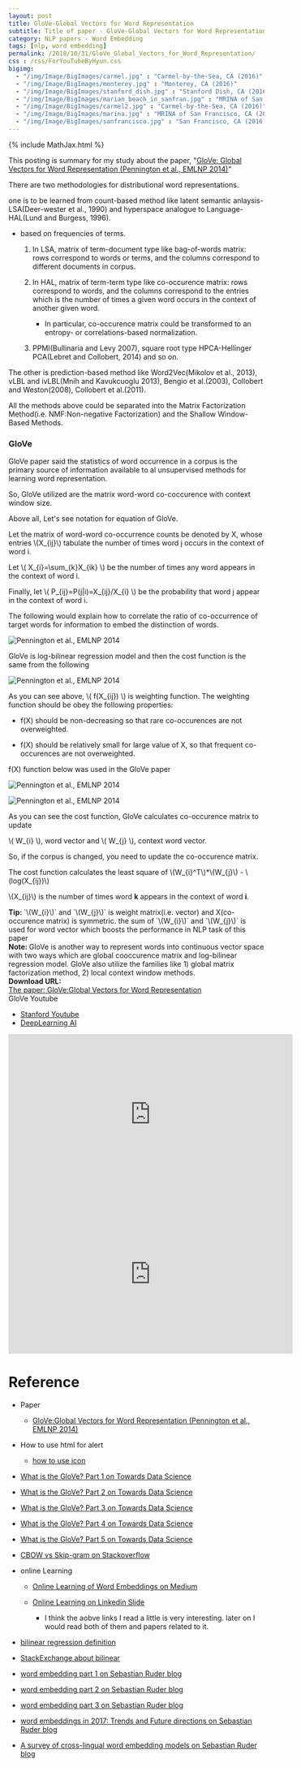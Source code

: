 ```yaml
---
layout: post
title: GloVe-Global Vectors for Word Representation
subtitle: Title of paper - GloVe-Global Vectors for Word Representation
category: NLP papers - Word Embedding
tags: [nlp, word embedding]
permalink: /2018/10/31/GloVe_Global_Vectors_for_Word_Representation/
css : /css/ForYouTubeByHyun.css
bigimg: 
  - "/img/Image/BigImages/carmel.jpg" : "Carmel-by-the-Sea, CA (2016)"
  - "/img/Image/BigImages/monterey.jpg" : "Monterey, CA (2016)"
  - "/img/Image/BigImages/stanford_dish.jpg" : "Stanford Dish, CA (2016)"
  - "/img/Image/BigImages/marian_beach_in_sanfran.jpg" : "MRINA of San Francisco, CA (2016)"
  - "/img/Image/BigImages/carmel2.jpg" : "Carmel-by-the-Sea, CA (2016)"
  - "/img/Image/BigImages/marina.jpg" : "MRINA of San Francisco, CA (2016)"
  - "/img/Image/BigImages/sanfrancisco.jpg" : "San Francisco, CA (2016)"
---
```


{% include MathJax.html %}


This posting is summary for my study about the paper, "[GloVe: Global Vectors for Word Representation (Pennington et al., EMLNP 2014)](https://nlp.stanford.edu/pubs/glove.pdf)"


There are two methodologies for distributional word representations.

one is to be learned from count-based method like latent semantic anlaysis-LSA(Deer-wester et al., 1990) and hyperspace analogue to Language-HAL(Lund and Burgess, 1996).

  - based on frequencies of terms.
  
    1) In LSA, matrix of term-document type like bag-of-words matrix: rows correspond to words or terms, and the columns correspond to different documents in corpus.
    
    2) In HAL, matrix of term-term type like co-occurence matrix: rows correspond to words, and the columns correspond to the entries which is the number of times a given word occurs in the context of another given word.
       - In particular, co-occurence matrix could be transformed to an entropy- or correlations-based normalization.

    3) PPMI(Bullinaria and Levy 2007), square root type HPCA-Hellinger PCA(Lebret and Collobert, 2014) and so on.
    
The other is prediction-based method like Word2Vec(Mikolov et al., 2013), vLBL and ivLBL(Mnih and Kavukcuoglu 2013), Bengio et al.(2003), Collobert and Weston(2008), Collobert et al.(2011).


All the methods above could be separated into the Matrix Factorization Method(i.e. NMF:Non-negative Factorization) and the Shallow Window-Based Methods.


### GloVe

GloVe paper said the statistics of word occurrence in a corpus is the primary source of information available to al unsupervised methods for learning  word representation.

So, GloVe utilized are the matrix word-word co-coccurence with context window size.

Above all, Let's see notation for equation of GloVe.


Let the matrix of word-word co-occurrence counts be denoted by X, whose entries \\(X_{ij}\\) tabulate the number of times word j occurs in the context of word i.

Let \\( X_{i}=\sum_{k}X_{ik} \\) be the number of times any word appears in the context of word i.

Finally, let \\( P_{ij}=P(j\|i)=X_{ij}/X_{i} \\) be the probability that word j appear in the context of word i.


The following would explain how to correlate the ratio of co-occurrence of target words for information to embed the distinction of words. 

![Pennington et al., EMLNP 2014](/img/Image/NaturalLanguageProcessing/NLPLabs/Paper_Investigation/Word2Vec/2018-10-31-GloVe_Global_Vectors_for_Word_Representation/Co-occurence_matrix_probability.png)


GloVe is log-bilinear regression model and then the cost function is the same from the following


![Pennington et al., EMLNP 2014](/img/Image/NaturalLanguageProcessing/NLPLabs/Paper_Investigation/Word2Vec/2018-10-31-GloVe_Global_Vectors_for_Word_Representation/Cost_function.png)

As you can see above, \\( f(X_{ij}) \\) is weighting function. The weighting function should be obey the following properties:

 - f(X) should be non-decreasing so that rare co-occurences are not overweighted.
 
 - f(X) should be relatively small for large value of X, so that frequent co-occurences are not overweighted.

f(X) function below was used in the GloVe paper

![Pennington et al., EMLNP 2014](/img/Image/NaturalLanguageProcessing/NLPLabs/Paper_Investigation/Word2Vec/2018-10-31-GloVe_Global_Vectors_for_Word_Representation/Weighting_function.png)

![Pennington et al., EMLNP 2014](/img/Image/NaturalLanguageProcessing/NLPLabs/Paper_Investigation/Word2Vec/2018-10-31-GloVe_Global_Vectors_for_Word_Representation/Weigting_function_equation.png)


As you can see the cost function, GloVe calculates co-occurence matrix to update 

\\( W_{i} \\), word vector and \\( W_{j} \\), context word vector.

So, if the corpus is changed, you need to update the co-occurence matrix.

The cost function calculates the least square of \\(W_{i}^T\\)*\\(W_{j}\\) - \\(log(X_{ij})\\)

\\(X_{ij}\\) is the number of times word **k** appears in the context of word **i**. 

<div class="alert alert-success" role="alert"><i class="fa fa-check-square-o"></i> <b>Tip: </b>
`\(W_{i}\)` and `\(W_{j}\)` is weight matrix(i.e. vector) and X(co-occurence matrix) is symmetric. the sum of `\(W_{i}\)` and `\(W_{j}\)` is used for word vector which boosts the performance in NLP task of this paper
</div>

<div class="alert alert-info" role="alert"><i class="fa fa-info-circle"></i> <b>Note: </b>
GloVe is another way to represent words into continuous vector space with two ways which are global cooccurence matrix and log-bilinear regression model. GloVe also utilize the families like 1) global matrix factorization method, 2) local context window methods.
</div>
  
  
<div class="alert alert-success" role="alert"><i class="fa fa-paperclip fa-lg"></i> <b>Download URL: </b><br>
  <a href="https://nlp.stanford.edu/projects/glove/">The paper: GloVe:Global Vectors for Word Representation</a>
</div>

<div id="tutorial-section">

  <div id="tutorial-title">GloVe Youtube</div>

  <ul class="nav nav-pills">
    <li class="active"><a data-toggle="tab" href="#refrigerator">Stanford Youtube</a></li>
    <li><a data-toggle="tab" href="#refrigerator_concept">DeepLearning AI</a></li>
  </ul>

  <div class="tab-content">
    <div id="refrigerator" class="tab-pane fade in active">
      <iframe width="560" height="315" src="https://www.youtube.com/embed/ASn7ExxLZws" frameborder="0" allowfullscreen></iframe>
    </div>
    <div id="refrigerator_concept" class="tab-pane fade">
      <iframe width="560" height="315" src="https://www.youtube.com/embed/CE3PXQkbupk" frameborder="0" allowfullscreen></iframe> </div>
  </div>
</div>


# Reference 

- Paper 
  - [GloVe:Global Vectors for Word Representation (Pennington et al., EMLNP 2014)](https://nlp.stanford.edu/projects/glove/)
 
- How to use html for alert
  - [how to use icon](http://idratherbewriting.com/documentation-theme-jekyll/mydoc_icons.html)
  
- [What is the GloVe? Part 1 on Towards Data Science](https://towardsdatascience.com/emnlp-what-is-glove-part-i-3b6ce6a7f970)
 
- [What is the GloVe? Part 2 on Towards Data Science](https://towardsdatascience.com/emnlp-what-is-glove-part-ii-9e5ad227ee0)

- [What is the GloVe? Part 3 on Towards Data Science](https://towardsdatascience.com/emnlp-what-is-glove-part-iii-c6090bed114)

- [What is the GloVe? Part 4 on Towards Data Science](https://towardsdatascience.com/emnlp-what-is-glove-part-iv-e605a4c407c8)
  
- [What is the GloVe? Part 5 on Towards Data Science](https://towardsdatascience.com/emnlp-what-is-glove-part-v-fa888272c290) 
  
- [CBOW vs Skip-gram on Stackoverflow](https://stackoverflow.com/questions/38287772/cbow-v-s-skip-gram-why-invert-context-and-target-words)
  
- online Learning
  - [Online Learning of Word Embeddings on Medium](https://medium.com/explorations-in-language-and-learning/online-learning-of-word-embeddings-7c2889c99704)
  
  - [Online Learning on Linkedin Slide](https://www.slideshare.net/queirozfcom/online-machine-learning-introduction-and-examples)
     * I think the aobve links I read a little is very interesting. later on I would read both of them and papers related to it.
  
 - [bilinear regression definition](https://www.statisticshowto.datasciencecentral.com/bilinear-regression/)

 - [StackExchange about bilinear](https://math.stackexchange.com/questions/878325/what-is-a-bilinear-form)
 
 - [word embedding part 1 on Sebastian Ruder blog](http://ruder.io/word-embeddings-1/)
 
 - [word embedding part 2 on Sebastian Ruder blog](http://ruder.io/word-embeddings-softmax/)
 
 - [word embedding part 3 on Sebastian Ruder blog](http://ruder.io/secret-word2vec/)

 - [word embeddings in 2017: Trends and Future directions on Sebastian Ruder blog](http://ruder.io/word-embeddings-2017/)
 
 - [A survey of cross-lingual word embedding models on Sebastian Ruder blog](http://ruder.io/cross-lingual-embeddings/index.html)
